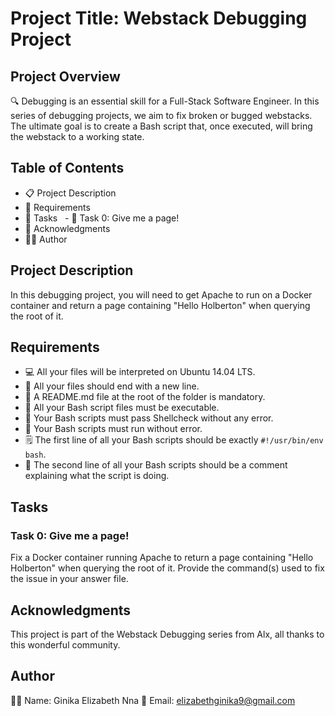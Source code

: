 # Project Title: Webstack Debugging Project 

## Project Overview 

🔍 Debugging is an essential skill for a Full-Stack Software Engineer. In this series of debugging projects, we aim to fix broken or bugged webstacks. The ultimate goal is to create a Bash script that, once executed, will bring the webstack to a working state. 

## Table of Contents 

- 📋 Project Description
- 📜 Requirements
- 📝 Tasks
  - 📌 Task 0: Give me a page!
- 🙌 Acknowledgments
- 👩‍💻 Author 

## Project Description 

In this debugging project, you will need to get Apache to run on a Docker container and return a page containing "Hello Holberton" when querying the root of it. 

## Requirements 

- 💻 All your files will be interpreted on Ubuntu 14.04 LTS.
- 📄 All your files should end with a new line.
- 📝 A README.md file at the root of the folder is mandatory.
- 📂 All your Bash script files must be executable.
- 🐚 Your Bash scripts must pass Shellcheck without any error.
- 🚀 Your Bash scripts must run without error.
- 🗒️ The first line of all your Bash scripts should be exactly `#!/usr/bin/env bash`.
- 💬 The second line of all your Bash scripts should be a comment explaining what the script is doing. 

## Tasks 

### Task 0: Give me a page! 

Fix a Docker container running Apache to return a page containing "Hello Holberton" when querying the root of it. Provide the command(s) used to fix the issue in your answer file. 

## Acknowledgments 

This project is part of the Webstack Debugging series from Alx, all thanks to this wonderful community. 

## Author 

👩‍💻 Name: Ginika Elizabeth Nna
📧 Email: elizabethginika9@gmail.com
